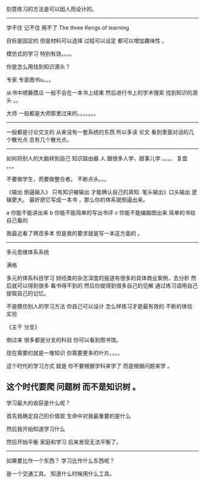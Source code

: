 

刻意练习的方法是可以因人而设计的。

------------------------------------------

学不住 记不住 用不了 
The three Kengs of learning 


目标是固定的  但是材料可以选择    过程可以设定      都可以增加趣味性 。

模仿式的学习  特别有效。。。。


你是怎么用找到知识源头？

专家  专家图书u。。。 

从书中顺藤摸瓜 一般不会在一本书上结束  然后进行书上的学术搜索 找到知识的源头 。。

大师  一般都是大师那里过来的。。。。。。。


----------------------

一般都是讨论交叉的 从来没有一套系统的东西      所以多读 论文  看到里面对话的几个散光点  总有几个散光点。

---------------------
如何将别人的大脑转到自己 
知识路由器   人        跟很多人学，跟事儿学 。。。。 复盘 。。。 


不要做学生，而要做整合者。   不断点头。。。


《输出 倒逼输入》    只有知识被输出 才能确认自己的真知.         笔头输出》口头输出  逻辑更大。  最好把它写成一本书 ，那么你的体系就倒逼出来。

a  你能不能讲出来
b 你能不能简单的写出书评
c  你能不能编脑图出来    简单的书给自己看的 

我最近看了两百多本 但是我的要求就是写一本这方面的 。



-----------------------------
多元思维体系系统 

满格

多元的体系科目学习  财经类的杂志深度的报道有很多的具体商业案例，去分析 然后就可以得到很多  看书得不到的  然后你就得到很多自己的见解   通过练习调用自己 提取自己的记忆。 


不是模仿别人的学习方法  你自己可以设计 怎么样练习才是最有效的   不断的体验 实验 



《主干 分支》

倒过来   很多都是分支的科目 你可以看到图书馆。   

现在需要的就是一堆知识    你需要更多的叶片。。。。

这个时代的学习方式   就是 你不要根据学科来学了    而是根据问题来学  。


这个时代要爬 问题树   而不是知识树 。
-----------------------------------------------------------



学习最大的收获是什么呢？


首先我确定自己的价值观  生命中对我最重要的是什么 

然后我开始知道学习什么 

然后开始平衡 家庭和学习 后来发现无法平衡了。

-------------------------------
如果要比作一个东西？
学习比作什么东西呢？


是一个交通工具。 知道什么时候用什么工具。


